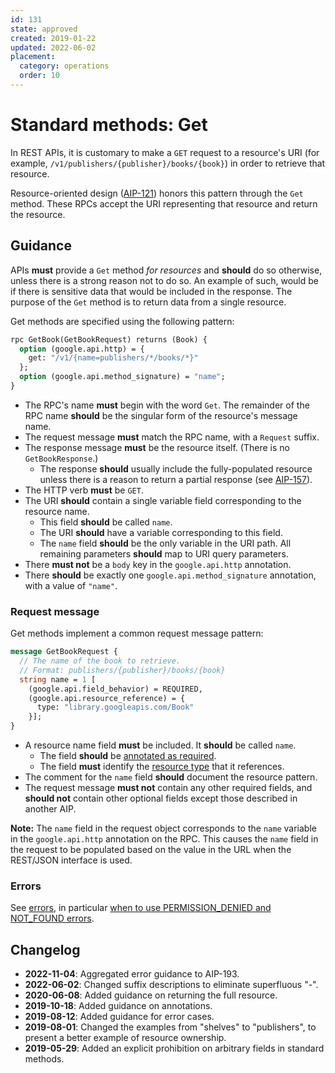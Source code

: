 ```yaml
---
id: 131
state: approved
created: 2019-01-22
updated: 2022-06-02
placement:
  category: operations
  order: 10
---
```


# Standard methods: Get

In REST APIs, it is customary to make a `GET` request to a resource's URI (for
example, `/v1/publishers/{publisher}/books/{book}`) in order to retrieve that
resource.

Resource-oriented design ([AIP-121][]) honors this pattern through the `Get`
method. These RPCs accept the URI representing that resource and return the
resource.

## Guidance

APIs **must** provide a `Get` method *for resources* and **should** do so otherwise,
unless there is a strong reason not to do so. An example of such, would be if there
is sensitive data that would be included in the response. The purpose of the `Get` method
is to return data from a single resource.

Get methods are specified using the following pattern:

```proto
rpc GetBook(GetBookRequest) returns (Book) {
  option (google.api.http) = {
    get: "/v1/{name=publishers/*/books/*}"
  };
  option (google.api.method_signature) = "name";
}
```

- The RPC's name **must** begin with the word `Get`. The remainder of the RPC
  name **should** be the singular form of the resource's message name.
- The request message **must** match the RPC name, with a `Request` suffix.
- The response message **must** be the resource itself. (There is no
  `GetBookResponse`.)
  - The response **should** usually include the fully-populated resource unless
    there is a reason to return a partial response (see [AIP-157][]).
- The HTTP verb **must** be `GET`.
- The URI **should** contain a single variable field corresponding to the
  resource name.
  - This field **should** be called `name`.
  - The URI **should** have a variable corresponding to this field.
  - The `name` field **should** be the only variable in the URI path. All
    remaining parameters **should** map to URI query parameters.
- There **must not** be a `body` key in the `google.api.http` annotation.
- There **should** be exactly one `google.api.method_signature` annotation,
  with a value of `"name"`.

### Request message

Get methods implement a common request message pattern:

```proto
message GetBookRequest {
  // The name of the book to retrieve.
  // Format: publishers/{publisher}/books/{book}
  string name = 1 [
    (google.api.field_behavior) = REQUIRED,
    (google.api.resource_reference) = {
      type: "library.googleapis.com/Book"
    }];
}
```

- A resource name field **must** be included. It **should** be called `name`.
  - The field **should** be [annotated as required][aip-203].
  - The field **must** identify the [resource type][aip-123] that it
    references.
- The comment for the `name` field **should** document the resource pattern.
- The request message **must not** contain any other required fields, and
  **should not** contain other optional fields except those described in
  another AIP.

**Note:** The `name` field in the request object corresponds to the `name`
variable in the `google.api.http` annotation on the RPC. This causes the `name`
field in the request to be populated based on the value in the URL when the
REST/JSON interface is used.


### Errors

See [errors][], in particular [when to use PERMISSION_DENIED and
NOT_FOUND errors][permission-denied].

[aip-121]: ./0121.md
[aip-123]: ./0123.md
[aip-157]: ./0157.md
[aip-203]: ./0203.md
[errors]: ./0193.md
[permission-denied]: ./0193.md#permission-denied

## Changelog

- **2022-11-04**: Aggregated error guidance to AIP-193.
- **2022-06-02**: Changed suffix descriptions to eliminate superfluous "-".
- **2020-06-08**: Added guidance on returning the full resource.
- **2019-10-18**: Added guidance on annotations.
- **2019-08-12**: Added guidance for error cases.
- **2019-08-01**: Changed the examples from "shelves" to "publishers", to
  present a better example of resource ownership.
- **2019-05-29**: Added an explicit prohibition on arbitrary fields in standard
  methods.
